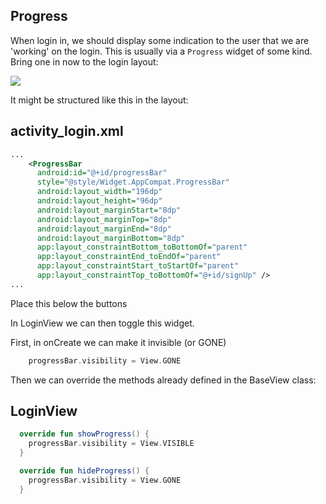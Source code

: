 ## Progress

When login in, we should display some indication to the user that we are 'working' on the login. This is usually via a `Progress` widget of some kind. Bring one in now to the login layout:

![](img/17/png)

It might be structured like this in the layout:


## activity_login.xml

~~~xml
...
    <ProgressBar
      android:id="@+id/progressBar"
      style="@style/Widget.AppCompat.ProgressBar"
      android:layout_width="196dp"
      android:layout_height="96dp"
      android:layout_marginStart="8dp"
      android:layout_marginTop="8dp"
      android:layout_marginEnd="8dp"
      android:layout_marginBottom="8dp"
      app:layout_constraintBottom_toBottomOf="parent"
      app:layout_constraintEnd_toEndOf="parent"
      app:layout_constraintStart_toStartOf="parent"
      app:layout_constraintTop_toBottomOf="@+id/signUp" />
...
~~~

Place this below the buttons

In LoginView we can then toggle this widget.

First, in onCreate we can make it invisible (or GONE)

~~~kotlin
    progressBar.visibility = View.GONE
~~~


Then we can override the methods already defined in the BaseView class:

## LoginView

~~~kotlin
  override fun showProgress() {
    progressBar.visibility = View.VISIBLE
  }

  override fun hideProgress() {
    progressBar.visibility = View.GONE
  }
~~~